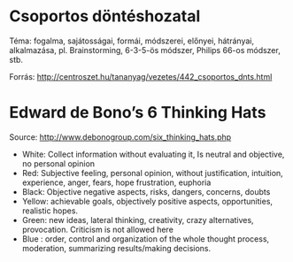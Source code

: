 # Csoportos döntéshozatal 

Téma: fogalma, sajátosságai, formái, módszerei, előnyei, hátrányai, alkalmazása, pl. Brainstorming, 6-3-5-ös módszer, Philips 66-os módszer, stb.

Forrás: http://centroszet.hu/tananyag/vezetes/442_csoportos_dnts.html

# Edward de Bono’s 6 Thinking Hats

Source: http://www.debonogroup.com/six_thinking_hats.php

 - White: Collect information without evaluating it, Is neutral and objective, no personal opinion
 - Red: Subjective feeling, personal opinion, without justification, intuition, experience, anger, fears, hope frustration, euphoria
 - Black: Objective negative aspects, risks, dangers, concerns, doubts
 - Yellow: achievable goals, objectively positive aspects, opportunities, realistic hopes.
 - Green: new ideas, lateral thinking, creativity, crazy alternatives, provocation. Criticism is not allowed here
 - Blue : order, control and organization of the whole thought process, moderation, summarizing results/making decisions.